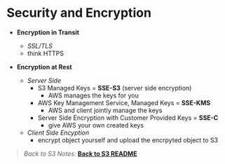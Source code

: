 # Security and Encryption

* **Encryption in Transit**
  * *SSL/TLS*
  * think HTTPS

* **Encryption at Rest**
  * *Server Side*
    * S3 Managed Keys = **SSE-S3** (server side encryption)
      * AWS manages the keys for you
    * AWS Key Management Service, Managed Keys  = **SSE-KMS**
      * AWS and client jointly manage the keys
    * Server Side Encryption with Customer Provided Keys = **SSE-C**
      * give AWS your own created keys
  * *Client Side Encyption*
    * encrypt object yourself and upload the encrpyted object to S3

 > *Back to S3 Notes:* [**Back to S3 README**](./README.md)
